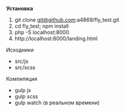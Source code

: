**Установка**
1. git clone git@github.com:a4869/fly_test.git
2. cd fly_test; npm install
3. php -S localhost:8000
4. http://localhost:8000/landing.html

Исходники 
- src/js
- src/scss

Компиляция 
- gulp js
- gulp scss
- gulp watch (в реальном времени)